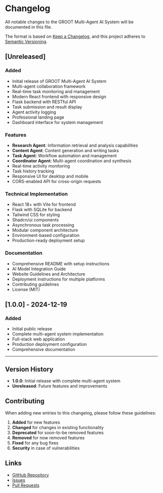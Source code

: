 # Changelog

All notable changes to the GROOT Multi-Agent AI System will be documented in this file.

The format is based on [Keep a Changelog](https://keepachangelog.com/en/1.0.0/),
and this project adheres to [Semantic Versioning](https://semver.org/spec/v2.0.0.html).

## [Unreleased]

### Added
- Initial release of GROOT Multi-Agent AI System
- Multi-agent collaboration framework
- Real-time task monitoring and management
- Modern React frontend with responsive design
- Flask backend with RESTful API
- Task submission and result display
- Agent activity logging
- Professional landing page
- Dashboard interface for system management

### Features
- **Research Agent**: Information retrieval and analysis capabilities
- **Content Agent**: Content generation and writing tasks
- **Task Agent**: Workflow automation and management
- **Coordinator Agent**: Multi-agent coordination and synthesis
- Real-time activity monitoring
- Task history tracking
- Responsive UI for desktop and mobile
- CORS-enabled API for cross-origin requests

### Technical Implementation
- React 18+ with Vite for frontend
- Flask with SQLite for backend
- Tailwind CSS for styling
- Shadcn/ui components
- Asynchronous task processing
- Modular component architecture
- Environment-based configuration
- Production-ready deployment setup

### Documentation
- Comprehensive README with setup instructions
- AI Model Integration Guide
- Website Guidelines and Architecture
- Deployment instructions for multiple platforms
- Contributing guidelines
- License (MIT)

## [1.0.0] - 2024-12-19

### Added
- Initial public release
- Complete multi-agent system implementation
- Full-stack web application
- Production deployment configuration
- Comprehensive documentation

---

## Version History

- **1.0.0**: Initial release with complete multi-agent system
- **Unreleased**: Future features and improvements

## Contributing

When adding new entries to this changelog, please follow these guidelines:

1. **Added** for new features
2. **Changed** for changes in existing functionality
3. **Deprecated** for soon-to-be removed features
4. **Removed** for now removed features
5. **Fixed** for any bug fixes
6. **Security** in case of vulnerabilities

## Links

- [GitHub Repository](https://github.com/your-username/GROOTAgent)
- [Issues](https://github.com/your-username/GROOTAgent/issues)
- [Pull Requests](https://github.com/your-username/GROOTAgent/pulls) 